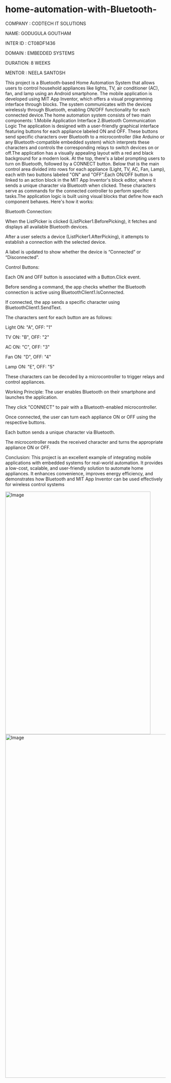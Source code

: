 # home-automation-with-Bluetooth-

COMPANY : CODTECH IT SOLUTIONS

NAME: GODUGULA GOUTHAM

INTER ID : CT08DF1436

DOMAIN : EMBEDDED SYSTEMS

DURATION: 8 WEEKS

MENTOR : NEELA SANTOSH


This project is a Bluetooth-based Home Automation System that allows users to control household appliances like lights, TV, air conditioner (AC), fan, and lamp using an Android smartphone. The mobile application is developed using MIT App Inventor, which offers a visual programming interface through blocks. The system communicates with the devices wirelessly through Bluetooth, enabling ON/OFF functionality for each connected device.The home automation system consists of two main components:
1.Mobile Application Interface
2.Bluetooth Communication Logic
The application is designed with a user-friendly graphical interface featuring buttons for each appliance labeled ON and OFF. These buttons send specific characters over Bluetooth to a microcontroller (like Arduino or any Bluetooth-compatible embedded system) which interprets these characters and controls the corresponding relays to switch devices on or off.The application has a visually appealing layout with a red and black background for a modern look. At the top, there's a label prompting users to turn on Bluetooth, followed by a CONNECT button. Below that is the main control area divided into rows for each appliance (Light, TV, AC, Fan, Lamp), each with two buttons labeled "ON" and "OFF".Each ON/OFF button is linked to an action block in the MIT App Inventor's block editor, where it sends a unique character via Bluetooth when clicked. These characters serve as commands for the connected controller to perform specific tasks.The application logic is built using visual blocks that define how each component behaves. Here's how it works:

Bluetooth Connection:

When the ListPicker is clicked (ListPicker1.BeforePicking), it fetches and displays all available Bluetooth devices.

After a user selects a device (ListPicker1.AfterPicking), it attempts to establish a connection with the selected device.

A label is updated to show whether the device is “Connected” or “Disconnected”.

Control Buttons:

Each ON and OFF button is associated with a Button.Click event.

Before sending a command, the app checks whether the Bluetooth connection is active using BluetoothClient1.IsConnected.

If connected, the app sends a specific character using BluetoothClient1.SendText.

The characters sent for each button are as follows:

Light ON: "A", OFF: "1"

TV ON: "B", OFF: "2"

AC ON: "C", OFF: "3"

Fan ON: "D", OFF: "4"

Lamp ON: "E", OFF: "5"

These characters can be decoded by a microcontroller to trigger relays and control appliances.

Working Principle:
The user enables Bluetooth on their smartphone and launches the application.

They click "CONNECT" to pair with a Bluetooth-enabled microcontroller.

Once connected, the user can turn each appliance ON or OFF using the respective buttons.

Each button sends a unique character via Bluetooth.

The microcontroller reads the received character and turns the appropriate appliance ON or OFF.

Conclusion:
This project is an excellent example of integrating mobile applications with embedded systems for real-world automation. It provides a low-cost, scalable, and user-friendly solution to automate home appliances. It enhances convenience, improves energy efficiency, and demonstrates how Bluetooth and MIT App Inventor can be used effectively for wireless control systems


<img width="456" height="763" alt="Image" src="https://github.com/user-attachments/assets/8e788075-fb4b-4a54-b313-0ebbef9af6f0" />

<img width="1920" height="1080" alt="Image" src="https://github.com/user-attachments/assets/71ac6c93-d045-4eaa-8b7d-df9531bc0064" />


